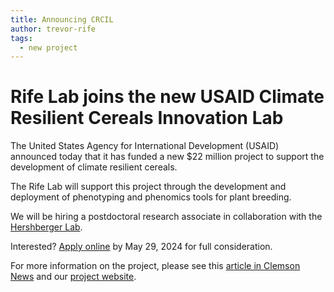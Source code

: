 ```yaml
---
title: Announcing CRCIL
author: trevor-rife
tags:
  - new project
---
```


<!-- excerpt start -->
# Rife Lab joins the new USAID Climate Resilient Cereals Innovation Lab

The United States Agency for International Development (USAID) announced today that it has funded a new $22 million project to support the development of climate resilient cereals.

The Rife Lab will support this project through the development and deployment of phenotyping and phenomics tools for plant breeding.

<!-- excerpt end -->

We will be hiring a postdoctoral research associate in collaboration with the [Hershberger Lab](https://www.hershlab.org).

Interested? [Apply online](http://apply.interfolio.com/145696) by May 29, 2024 for full consideration.

For more information on the project, please see this [article in Clemson News](https://news.clemson.edu/clemson-scientists-work-with-global-partners-to-develop-climate-resistant-cereal-crops/) and our [project website](https://www.k-state.edu/crcil/).